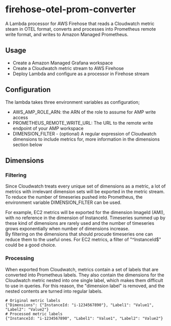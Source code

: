 # firehose-otel-prom-converter

A Lambda processor for AWS Firehose that reads a Cloudwatch metric steam in OTEL format, converts and processes into Prometheus remote write format, and writes to Amazon Managed Prometheus.

## Usage

- Create a Amazon Managed Grafana workspace
- Create a Cloudwatch metric stream to AWS Firehose
- Deploy Lambda and configure as a processor in Firehose stream

## Configuration

The lambda takes three environment variables as configuration;

- AWS_AMP_ROLE_ARN: the ARN of the role to assume for AMP write access
- PROMETHEUS_REMOTE_WRITE_URL: The URL to the remote write endpoint of your AMP workspace
- DIMENSION_FILTER - (optional) A regular expression of Cloudwatch dimensions to include metrics for, more information in the dimensions section below

## Dimensions

### Filtering
Since Cloudwatch treats every unique set of dimensions as a metric, a lot of metrics with irrelevant dimension sets will be exported in the metric stream. To reduce the number of timeseries pushed into Prometheus, the environment variable DIMENSION_FILTER can be used.  

For example, EC2 metrics will be exported for the dimension ImageId (AMI), with no reference in the dimension of InstanceId. Timeseries summed up by these kind of dimensions are rarely used and the number of timeseries grows exponentially when number of dimensions increase.  
By filtering on the dimensions that should procude timeseries one can reduce them to the useful ones. For EC2 metrics, a filter of "^InstanceId$" could be a good choice.

### Processing
When exported from Cloudwatch, metrics contain a set of labels that are converted into Prometheus labels. They also contain the dimensions for the Cloudwatch metric nested into one single label, which makes them difficult to use in queries. For this reason, the "dimension label" is removed, and the nested contents are turned into regular labels.  

```
# Original metric labels
{"Dimensions": {"InstanceId: "i-1234567890"}, "Label1": "Value1", "Label2": "Value2"}
# Processed metric labels
{"InstanceId: "i-1234567890", "Label1": "Value1", "Label2": "Value2"}
```
